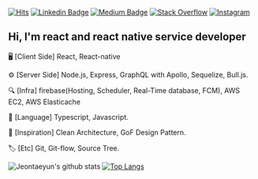 [![Hits](https://hits.seeyoufarm.com/api/count/incr/badge.svg?url=https%3A%2F%2Fgithub.com%2FJeontaeyun)](https://hits.seeyoufarm.com)
[![Linkedin Badge](https://img.shields.io/badge/-LinkedIn-blue?style=flat-square&logo=Linkedin&logoColor=white&link=https://www.linkedin.com/in/taeyun-jeon-b02a1419a/)](https://www.linkedin.com/in/taeyun-jeon-b02a1419a/)
[![Medium Badge](http://img.shields.io/badge/-Medium-black?style=flat-square&logo=medium&link=https://medium.com/@a01058406602)](https://medium.com/@a01058406602)
[![Stack Overflow](http://img.shields.io/badge/-StackOverflow-FE7A16?style=flat-square&logo=stackoverflow&logoColor=white&link=https://stackoverflow.com/story/jeontaeyun)](https://stackoverflow.com/story/jeontaeyun)
[![Instagram](http://img.shields.io/badge/-Instagram-E4405F?style=flat-square&logo=instagram&logoColor=white&link=https://www.instagram.com/stark_jeon_/?hl=ko)](https://www.instagram.com/stark_jeon_/?hl=ko)

## Hi, I'm react and react native service developer

🖥 [Client Side] React, React-native  

⚙️ [Server Side] Node.js, Express, GraphQL with Apollo, Sequelize, Bull.js.

🔍 [Infra] firebase(Hosting, Scheduler, Real-Time database, FCM), AWS EC2, AWS Elasticache

📗 [Language] Typescript, Javascript.  

📃 [Inspiration] Clean Architecture, GoF Design Pattern.   

🏷 [Etc] Git, Git-flow, Source Tree.  

![Jeontaeyun's github stats](https://github-readme-stats.vercel.app/api?username=Jeontaeyun&show_icons=true&hide_border=true)
[![Top Langs](https://github-readme-stats.vercel.app/api/top-langs/?username=Jeontaeyun&layout=compact)](https://github.com/anuraghazra/github-readme-stats)
